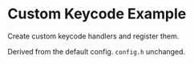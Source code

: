 # Custom Keycode Example

Create custom keycode handlers and register them.

Derived from the default config. `config.h` unchanged.

